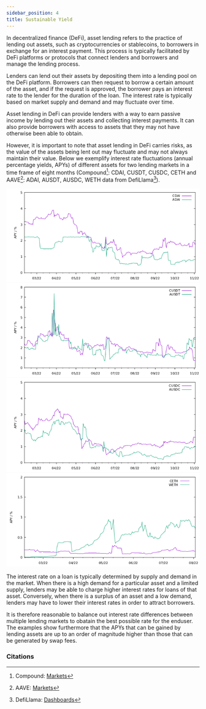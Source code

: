 ```yaml
---
sidebar_position: 4
title: Sustainable Yield
---
```


In decentralized finance (DeFi), asset lending refers to the practice of lending out assets, such as cryptocurrencies or stablecoins, to borrowers in exchange for an interest payment. This process is typically facilitated by DeFi platforms or protocols that connect lenders and borrowers and manage the lending process.

Lenders can lend out their assets by depositing them into a lending pool on the DeFi platform. Borrowers can then request to borrow a certain amount of the asset, and if the request is approved, the borrower pays an interest rate to the lender for the duration of the loan. The interest rate is typically based on market supply and demand and may fluctuate over time.

Asset lending in DeFi can provide lenders with a way to earn passive income by lending out their assets and collecting interest payments. It can also provide borrowers with access to assets that they may not have otherwise been able to obtain.

However, it is important to note that asset lending in DeFi carries risks, as the value of the assets being lent out may fluctuate and may not always maintain their value.
Below we exemplify interest rate fluctuations (annual percentage yields, APYs) of different assets for two lending markets in a time frame of eight months (Compound[^1]: CDAI, CUSDT, CUSDC, CETH and AAVE[^2]: ADAI, AUSDT, AUSDC, WETH data from DefiLlama[^3]).

![DAI](../../../assets/dai.png)
![USDT](../../../assets/usdt.png)
![USDC](../../../assets/usdc.png)
![ETH](../../../assets/eth.png)

The interest rate on a loan is typically determined by supply and demand in the market.
When there is a high demand for a particular asset and a limited supply, lenders may be able to charge higher interest rates for loans of that asset.
Conversely, when there is a surplus of an asset and a low demand, lenders may have to lower their interest rates in order to attract borrowers.

It is therefore reasonable to balance out interest rate differences between multiple lending markets to obatain the best possible rate for the enduser.
The examples show furthermore that the APYs that can be gained by lending assets are up to an order of magnitude higher than those that can be generated by swap fees.

### Citations

[^1]: Compound: [Markets](https://compound.finance/)
[^2]: AAVE: [Markets](https://aave.com/)
[^3]: DefiLlama: [Dashboards](https://defillama.com/)

